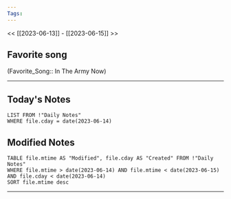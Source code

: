 ```yaml
---
Tags:
---
```

<< [[2023-06-13]] - [[2023-06-15]] >>
## Favorite song
(Favorite_Song:: In The Army Now)

___
## Today's Notes
```dataview
LIST FROM !"Daily Notes"
WHERE file.cday = date(2023-06-14)
```
## Modified Notes
```dataview
TABLE file.mtime AS "Modified", file.cday AS "Created" FROM !"Daily Notes" 
WHERE file.mtime > date(2023-06-14) AND file.mtime < date(2023-06-15) AND file.cday < date(2023-06-14)
SORT file.mtime desc
```
___
